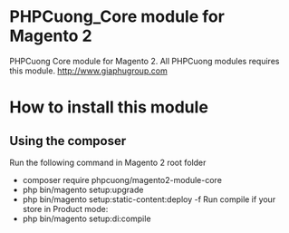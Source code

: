 # PHPCuong_Core module for Magento 2
PHPCuong Core module for Magento 2. All PHPCuong modules requires this module. http://www.giaphugroup.com

# How to install this module
## Using the composer
Run the following command in Magento 2 root folder
- composer require phpcuong/magento2-module-core
- php bin/magento setup:upgrade
- php bin/magento setup:static-content:deploy -f
Run compile if your store in Product mode:
- php bin/magento setup:di:compile
